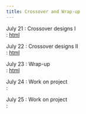 ```yaml
---
title: Crossover and Wrap-up  
---
```


July 21
: Crossover designs I   
  : [html](https://stat720.github.io/summer2025/notes/crossover-designs-i.html)

July 22 
: Crossover designs II   
  : [html](https://stat720.github.io/summer2025/notes/crossover-designs-ii.html)

July 23 
: Wrap-up   
  : [html](https://stat720.github.io/summer2025/notes/thats-all-folks.html)

July 24 
: Work on project   
  : [](#)

July 25
: Work on project   
  : [](#)
